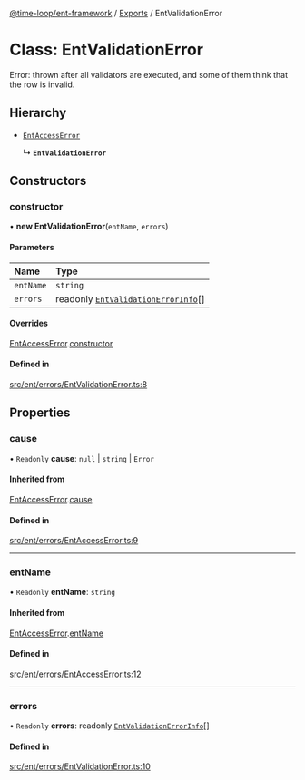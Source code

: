 [@time-loop/ent-framework](../README.md) / [Exports](../modules.md) / EntValidationError

# Class: EntValidationError

Error: thrown after all validators are executed, and some of them think that
the row is invalid.

## Hierarchy

- [`EntAccessError`](EntAccessError.md)

  ↳ **`EntValidationError`**

## Constructors

### constructor

• **new EntValidationError**(`entName`, `errors`)

#### Parameters

| Name | Type |
| :------ | :------ |
| `entName` | `string` |
| `errors` | readonly [`EntValidationErrorInfo`](../interfaces/EntValidationErrorInfo.md)[] |

#### Overrides

[EntAccessError](EntAccessError.md).[constructor](EntAccessError.md#constructor)

#### Defined in

[src/ent/errors/EntValidationError.ts:8](https://github.com/clickup/rest-client/blob/master/src/ent/errors/EntValidationError.ts#L8)

## Properties

### cause

• `Readonly` **cause**: ``null`` \| `string` \| `Error`

#### Inherited from

[EntAccessError](EntAccessError.md).[cause](EntAccessError.md#cause)

#### Defined in

[src/ent/errors/EntAccessError.ts:9](https://github.com/clickup/rest-client/blob/master/src/ent/errors/EntAccessError.ts#L9)

___

### entName

• `Readonly` **entName**: `string`

#### Inherited from

[EntAccessError](EntAccessError.md).[entName](EntAccessError.md#entname)

#### Defined in

[src/ent/errors/EntAccessError.ts:12](https://github.com/clickup/rest-client/blob/master/src/ent/errors/EntAccessError.ts#L12)

___

### errors

• `Readonly` **errors**: readonly [`EntValidationErrorInfo`](../interfaces/EntValidationErrorInfo.md)[]

#### Defined in

[src/ent/errors/EntValidationError.ts:10](https://github.com/clickup/rest-client/blob/master/src/ent/errors/EntValidationError.ts#L10)
